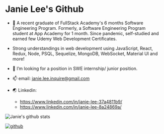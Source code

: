 # Janie Lee's Github
* 👋 A recent graduate of FullStack Academy's 6 months Software Engineering Program. Formerly, a Software Engineering Program student at App Academy for 1 month. Since pandemic, self-studied and earned few Udemy Web Development Certificates.

* Strong understandings in web development using JavaScript, React, Redux, Node, PSQL, Sequelize, MongoDB, WebSocket, Material UI and more!

* 💼 I’m looking for a position in SWE internship/ junior position.

* 📫 email: janie.lee.inquire@gmail.com
* 🌏 Linkedin: 
  * https://www.linkedin.com/in/janie-lee-37a4811b9/
  * https://www.linkedin.com/in/janie-lee-8a24869a/




![Janie's github stats](https://github-readme-stats.vercel.app/api?username=janie-lee-developer)



[![github](https://cloud.githubusercontent.com/assets/17016297/18839843/0e06a67a-83d2-11e6-993a-b35a182500e0.png)][1]
<!-- [![facebook](https://cloud.githubusercontent.com/assets/17016297/18839836/0a06deb4-83d2-11e6-8078-1d0974af0f63.png)][2] -->

[1]: https://github.com/janie-lee-developer
<!-- [2]: https://www.linkedin.com/in/janie-lee-37a4811b9/ -->

